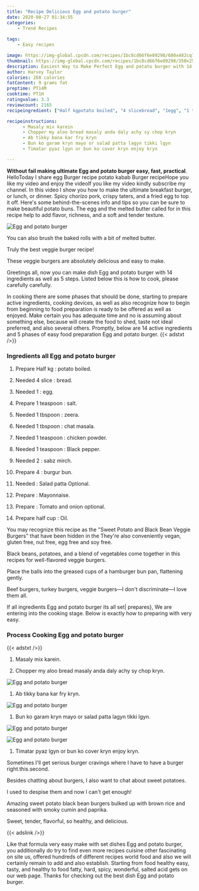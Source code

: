 ```yaml
---
title: "Recipe Delicious Egg and potato burger"
date: 2020-08-27 01:34:55
categories:
    - Trend Recipes
    
tags:
    - Easy recipes

image: https://img-global.cpcdn.com/recipes/1bc8cd66f6e89298/680x482cq70/egg-and-potato-burger-recipe-main-photo.jpg
thumbnail: https://img-global.cpcdn.com/recipes/1bc8cd66f6e89298/350x250cq70/egg-and-potato-burger-recipe-main-photo.jpg
description: Easiest Way to Make Perfect Egg and potato burger with 14 ingredients and 5 stages of easy cooking.
author: Harvey Taylor
calories: 268 calories
fatContent: 9 grams fat
preptime: PT14M
cooktime: PT1H
ratingvalue: 3.3
reviewcount: 2165
recipeingredient: ["Half kgpotato boiled", "4 slicebread", "1egg", "1 teaspoonsalt", "1 tbspoonzeera", "1 tbspoonchat masala", "1 teaspoonchicken powder", "1 teaspoonBlack pepper", "2sabz mirch", "4burgur bun", "Salad patta Optional", "Mayonnaise", "Tomato and onion optional", "half cupOil"]

recipeinstructions: 
      - Masaly mix karein 
      - Chopper my aloo bread masaly anda daly achy sy chop kryn 
      - Ab tikky bana kar fry kryn 
      - Bun ko garam kryn mayo or salad patta lagyn tikki lgyn 
      - Timatar pyaz lgyn or bun ko cover kryn enjoy kryn

---
```




**Without fail making ultimate Egg and potato burger easy, fast, practical**. HelloToday I share egg Burger recipe potato kabab Burger recipeHope you like my video and enjoy the videoIf you like my video kindly subscribe my channel. In this video I show you how to make the ultimate breakfast burger, or lunch, or dinner. Spicy chorizo pork, crispy taters, and a fried egg to top it off. Here&#39;s some behind-the-scenes info and tips so you can be sure to make beautiful potato buns. The egg and the melted butter called for in this recipe help to add flavor, richness, and a soft and tender texture.


![Egg and potato burger](https://img-global.cpcdn.com/recipes/1bc8cd66f6e89298/680x482cq70/egg-and-potato-burger-recipe-main-photo.jpg "Egg and potato burger")



You can also brush the baked rolls with a bit of melted butter.

Truly the best veggie burger recipe!

These veggie burgers are absolutely delicious and easy to make.


Greetings all, now you can make dish Egg and potato burger with 14 ingredients as well as 5 steps. Listed below this is how to cook, please carefully carefully.

In cooking there are some phases that should be done, starting to prepare active ingredients, cooking devices, as well as also recognize how to begin from beginning to food preparation is ready to be offered as well as enjoyed. Make certain you has adequate time and no is assuming about something else, because will create the food to shed, taste not ideal preferred, and also several others. Promptly, below are 14 active ingredients and 5 phases of easy food preparation Egg and potato burger.
{{< adstxt />}}

### Ingredients all Egg and potato burger


1. Prepare Half kg : potato boiled.

1. Needed 4 slice : bread.

1. Needed 1 : egg.

1. Prepare 1 teaspoon : salt.

1. Needed 1 tbspoon : zeera.

1. Needed 1 tbspoon : chat masala.

1. Needed 1 teaspoon : chicken powder.

1. Needed 1 teaspoon : Black pepper.

1. Needed 2 : sabz mirch.

1. Prepare 4 : burgur bun.

1. Needed  : Salad patta Optional.

1. Prepare  : Mayonnaise.

1. Prepare  : Tomato and onion optional.

1. Prepare half cup : Oil.


You may recognize this recipe as the &#34;Sweet Potato and Black Bean Veggie Burgers&#34; that have been hidden in the They&#39;re also conveniently vegan, gluten free, nut free, egg free and soy free.

Black beans, potatoes, and a blend of vegetables come together in this recipes for well-flavored veggie burgers.

Place the balls into the greased cups of a hamburger bun pan, flattening gently.

Beef burgers, turkey burgers, veggie burgers—I don&#39;t discriminate—I love them all.


If all ingredients Egg and potato burger its all set| prepares}, We are entering into the cooking stage. Below is exactly how to preparing with very easy.

### Process Cooking Egg and potato burger

{{< adstxt />}}


1. Masaly mix karein.



1. Chopper my aloo bread masaly anda daly achy sy chop kryn.



![Egg and potato burger](https://img-global.cpcdn.com/steps/6681eb1690894aa5/160x128cq70/egg-and-potato-burger-recipe-step-2-photo.jpg" "Egg and potato burger")



1. Ab tikky bana kar fry kryn.



![Egg and potato burger](https://img-global.cpcdn.com/steps/259ecb9f9f9f9c53/160x128cq70/egg-and-potato-burger-recipe-step-3-photo.jpg" "Egg and potato burger")



1. Bun ko garam kryn mayo or salad patta lagyn tikki lgyn.



![Egg and potato burger](https://img-global.cpcdn.com/steps/79b41e2fec7f4372/160x128cq70/egg-and-potato-burger-recipe-step-4-photo.jpg" "Egg and potato burger")

![Egg and potato burger](https://img-global.cpcdn.com/steps/480ca7b540174459/160x128cq70/egg-and-potato-burger-recipe-step-4-photo.jpg" "Egg and potato burger")



1. Timatar pyaz lgyn or bun ko cover kryn enjoy kryn.




Sometimes I&#39;ll get serious burger cravings where I have to have a burger right.this.second.

Besides chatting about burgers, I also want to chat about sweet potatoes.

I used to despise them and now I can&#39;t get enough!

Amazing sweet potato black bean burgers bulked up with brown rice and seasoned with smoky cumin and paprika.

Sweet, tender, flavorful, so healthy, and delicious.


{{< adslink />}}

Like that formula very easy make with set dishes Egg and potato burger, you additionally do try to find even more recipes cuisine other fascinating on site us, offered hundreds of different recipes world food and also we will certainly remain to add and also establish. Starting from food healthy easy, tasty, and healthy to food fatty, hard, spicy, wonderful, salted acid gets on our web page. Thanks for checking out the best dish Egg and potato burger.
